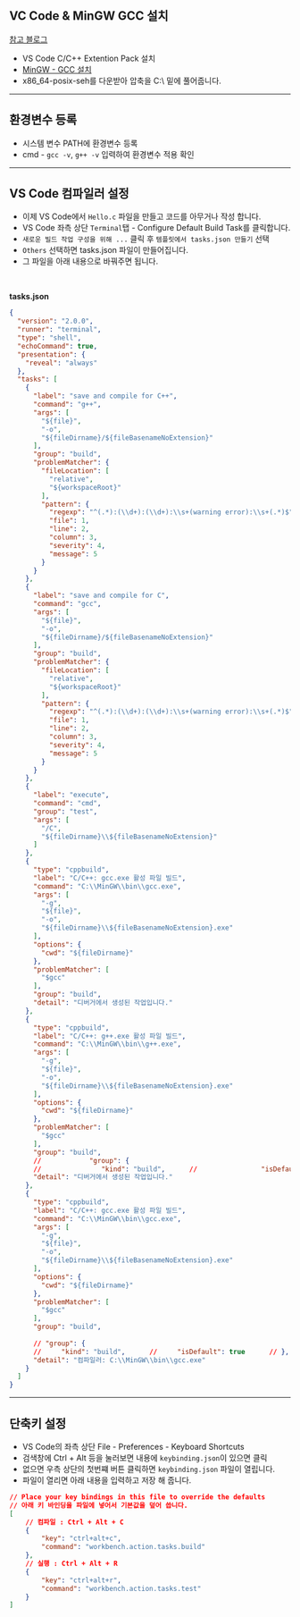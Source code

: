 ## VC Code & MinGW GCC 설치

[참고 블로그](https://rasino.tistory.com/307)

- VS Code C/C++ Extention Pack 설치
- [MinGW - GCC 설치](https://sourceforge.net/projects/mingw-w64/files/mingw-w64/)
- x86_64-posix-seh를 다운받아 압축을 C:\ 밑에 풀어줍니다.

---
## 환경변수 등록

- 시스템 변수 PATH에 환경변수 등록
- cmd - `gcc -v`, `g++ -v` 입력하여 환경변수 적용 확인

---
## VS Code 컴파일러 설정

- 이제 VS Code에서 `Hello.c` 파일을 만들고 코드를 아무거나 작성 합니다.
- VS Code 좌측 상단 `Terminal`탭 - Configure Default Build Task를 클릭합니다.
- `새로운 빌드 작업 구성을 위해 ...` 클릭 후 `템플릿에서 tasks.json 만들기` 선택
- `Others` 선택하면 tasks.json 파일이 만들어집니다.
- 그 파일을 아래 내용으로 바꿔주면 됩니다.

<br>

**tasks.json**

```json
{  
  "version": "2.0.0",  
  "runner": "terminal",  
  "type": "shell",  
  "echoCommand": true,  
  "presentation": {  
    "reveal": "always"  
  },  
  "tasks": [  
    {  
      "label": "save and compile for C++",  
      "command": "g++",  
      "args": [  
        "${file}",  
        "-o",  
        "${fileDirname}/${fileBasenameNoExtension}"  
      ],  
      "group": "build",  
      "problemMatcher": {  
        "fileLocation": [  
          "relative",  
          "${workspaceRoot}"  
        ],  
        "pattern": {  
          "regexp": "^(.*):(\\d+):(\\d+):\\s+(warning error):\\s+(.*)$",  
          "file": 1,  
          "line": 2,  
          "column": 3,  
          "severity": 4,  
          "message": 5  
        }  
      }  
    },  
    {  
      "label": "save and compile for C",  
      "command": "gcc",  
      "args": [  
        "${file}",  
        "-o",  
        "${fileDirname}/${fileBasenameNoExtension}"  
      ],  
      "group": "build",  
      "problemMatcher": {  
        "fileLocation": [  
          "relative",  
          "${workspaceRoot}"  
        ],  
        "pattern": {  
          "regexp": "^(.*):(\\d+):(\\d+):\\s+(warning error):\\s+(.*)$",  
          "file": 1,  
          "line": 2,  
          "column": 3,  
          "severity": 4,  
          "message": 5  
        }  
      }  
    },  
    {  
      "label": "execute",  
      "command": "cmd",  
      "group": "test",  
      "args": [  
        "/C",  
        "${fileDirname}\\${fileBasenameNoExtension}"  
      ]  
    },  
    {  
      "type": "cppbuild",  
      "label": "C/C++: gcc.exe 활성 파일 빌드",  
      "command": "C:\\MinGW\\bin\\gcc.exe",  
      "args": [  
        "-g",  
        "${file}",  
        "-o",  
        "${fileDirname}\\${fileBasenameNoExtension}.exe"  
      ],  
      "options": {  
        "cwd": "${fileDirname}"  
      },  
      "problemMatcher": [  
        "$gcc"  
      ],  
      "group": "build",  
      "detail": "디버거에서 생성된 작업입니다."  
    },  
    {  
      "type": "cppbuild",  
      "label": "C/C++: g++.exe 활성 파일 빌드",  
      "command": "C:\\MinGW\\bin\\g++.exe",  
      "args": [  
        "-g",  
        "${file}",  
        "-o",  
        "${fileDirname}\\${fileBasenameNoExtension}.exe"  
      ],  
      "options": {  
        "cwd": "${fileDirname}"  
      },  
      "problemMatcher": [  
        "$gcc"  
      ],  
      "group": "build",  
      //            "group": {  
      //               "kind": "build",      //                "isDefault": true      //            },  
      "detail": "디버거에서 생성된 작업입니다."  
    },  
    {  
      "type": "cppbuild",  
      "label": "C/C++: gcc.exe 활성 파일 빌드",  
      "command": "C:\\MinGW\\bin\\gcc.exe",  
      "args": [  
        "-g",  
        "${file}",  
        "-o",  
        "${fileDirname}\\${fileBasenameNoExtension}.exe"  
      ],  
      "options": {  
        "cwd": "${fileDirname}"  
      },  
      "problemMatcher": [  
        "$gcc"  
      ],  
      "group": "build",  
  
      // "group": {  
      //     "kind": "build",      //     "isDefault": true      // },  
      "detail": "컴파일러: C:\\MinGW\\bin\\gcc.exe"  
    }  
  ]  
}
```

---
## 단축키 설정

- VS Code의 좌측 상단 File - Preferences - Keyboard Shortcuts
- 검색창에 Ctrl + Alt 등을 눌러보면 내용에 `keybinding.json`이 있으면 클릭
- 없으면 우측 상단의  첫번쨰 버튼 클릭하면 `keybinding.json` 파일이 열립니다.
- 파일이 열리면 아래 내용을 입력하고 저장 해 줍니다.

```json
// Place your key bindings in this file to override the defaults
// 아래 키 바인딩을 파일에 넣어서 기본값을 덮어 씁니다.
[
    // 컴파일 : Ctrl + Alt + C
    {
        "key": "ctrl+alt+c",
        "command": "workbench.action.tasks.build"
    },
    // 실행 : Ctrl + Alt + R
    {
        "key": "ctrl+alt+r",
        "command": "workbench.action.tasks.test"
    }
]
```
